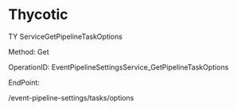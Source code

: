 #     Thycotic


TY ServiceGetPipelineTaskOptions

Method: Get

OperationID: EventPipelineSettingsService_GetPipelineTaskOptions

EndPoint:

/event-pipeline-settings/tasks/options
